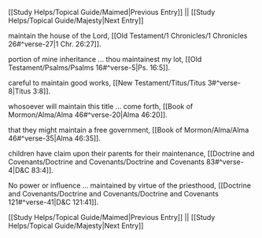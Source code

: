 [[Study Helps/Topical Guide/Maimed|Previous Entry]]  ||  [[Study Helps/Topical Guide/Majesty|Next Entry]]

 maintain the house of the Lord, [[Old Testament/1 Chronicles/1 Chronicles 26#^verse-27|1 Chr. 26:27]].

 portion of mine inheritance ... thou maintainest my lot, [[Old Testament/Psalms/Psalms 16#^verse-5|Ps. 16:5]].

 careful to maintain good works, [[New Testament/Titus/Titus 3#^verse-8|Titus 3:8]].

 whosoever will maintain this title ... come forth, [[Book of Mormon/Alma/Alma 46#^verse-20|Alma 46:20]].

 that they might maintain a free government, [[Book of Mormon/Alma/Alma 46#^verse-35|Alma 46:35]].

 children have claim upon their parents for their maintenance, [[Doctrine and Covenants/Doctrine and Covenants/Doctrine and Covenants 83#^verse-4|D&C 83:4]].

 No power or influence ... maintained by virtue of the priesthood, [[Doctrine and Covenants/Doctrine and Covenants/Doctrine and Covenants 121#^verse-41|D&C 121:41]].

[[Study Helps/Topical Guide/Maimed|Previous Entry]]  ||  [[Study Helps/Topical Guide/Majesty|Next Entry]]
